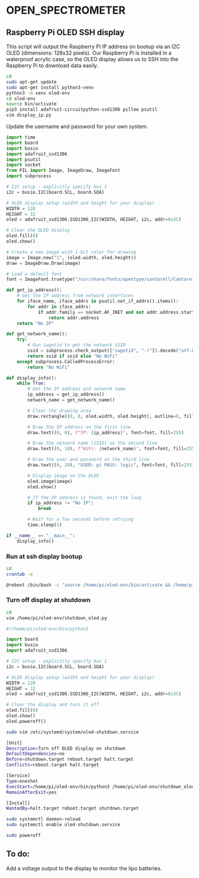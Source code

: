 # OPEN_SPECTROMETER

## Raspberry Pi OLED SSH display

This script will output the Raspberry Pi IP address on bootup via an I2C OLED (dimensions: 128x32 pixels). Our Raspberry Pi is installed in a waterproof acrylic case, so the OLED display allows us to SSH into the Raspberry Pi to download data easily.

```sh
cd
sudo apt-get update
sudo apt-get install python3-venv
python3 -m venv oled-env
cd oled-env
source bin/activate
pip3 install adafruit-circuitpython-ssd1306 pillow psutil
vim display_ip.py
```

Update the username and password for your own system. 

```py
import time
import board
import busio
import adafruit_ssd1306
import psutil
import socket
from PIL import Image, ImageDraw, ImageFont
import subprocess

# I2C setup - explicitly specify bus 1
i2c = busio.I2C(board.SCL, board.SDA)

# OLED display setup (width and height for your display)
WIDTH = 128
HEIGHT = 32
oled = adafruit_ssd1306.SSD1306_I2C(WIDTH, HEIGHT, i2c, addr=0x3C)

# Clear the OLED display
oled.fill(0)
oled.show()

# Create a new image with 1-bit color for drawing
image = Image.new("1", (oled.width, oled.height))
draw = ImageDraw.Draw(image)

# Load a default font
font = ImageFont.truetype("/usr/share/fonts/opentype/cantarell/Cantarell-Regular.otf", 8)

def get_ip_address():
    # Get the IP address from network interfaces
    for iface_name, iface_addrs in psutil.net_if_addrs().items():
        for addr in iface_addrs:
            if addr.family == socket.AF_INET and not addr.address.startswith("127."):
                return addr.address
    return "No IP"

def get_network_name():
    try:
        # Run iwgetid to get the network SSID
        ssid = subprocess.check_output(["iwgetid", "-r"]).decode("utf-8").strip()
        return ssid if ssid else "No WiFi"
    except subprocess.CalledProcessError:
        return "No WiFi"

def display_info():
    while True:
        # Get the IP address and network name
        ip_address = get_ip_address()
        network_name = get_network_name()

        # Clear the drawing area
        draw.rectangle((0, 0, oled.width, oled.height), outline=0, fill=0)

        # Draw the IP address on the first line
        draw.text((0, 0), f"IP: {ip_address}", font=font, fill=255)

        # Draw the network name (SSID) on the second line
        draw.text((0, 10), f"WiFi: {network_name}", font=font, fill=255)

        # Draw the user and password on the third line
        draw.text((0, 20), "USER: pi PASS: logic", font=font, fill=255)

        # Display image on the OLED
        oled.image(image)
        oled.show()

        # If the IP address is found, exit the loop
        if ip_address != "No IP":
            break

        # Wait for a few seconds before retrying
        time.sleep(5)

if __name__ == "__main__":
    display_info()
```

### Run at ssh display bootup

```sh
cd
crontab -e
```

```bash
@reboot /bin/bash -c "source /home/pi/oled-env/bin/activate && /home/pi/oled-env/bin/python /home/pi/oled-env/display_ip.py"
```

### Turn off display at shutdown

```sh
cd
vim /home/pi/oled-env/shutdown_oled.py
```

```py
#!/home/pi/oled-env/bin/python3

import board
import busio
import adafruit_ssd1306

# I2C setup - explicitly specify bus 1
i2c = busio.I2C(board.SCL, board.SDA)

# OLED display setup (width and height for your display)
WIDTH = 128
HEIGHT = 32
oled = adafruit_ssd1306.SSD1306_I2C(WIDTH, HEIGHT, i2c, addr=0x3C)

# Clear the display and turn it off
oled.fill(0)
oled.show()
oled.poweroff()
```

```sh
sudo vim /etc/systemd/system/oled-shutdown.service
```

```bash
[Unit]
Description=Turn off OLED display on shutdown
DefaultDependencies=no
Before=shutdown.target reboot.target halt.target
Conflicts=reboot.target halt.target

[Service]
Type=oneshot
ExecStart=/home/pi/oled-env/bin/python3 /home/pi/oled-env/shutdown_oled.py
RemainAfterExit=yes

[Install]
WantedBy=halt.target reboot.target shutdown.target
```

```sh
sudo systemctl daemon-reload
sudo systemctl enable oled-shutdown.service
```

```sh
sudo poweroff
```

## To do:

Add a voltage output to the display to monitor the lipo batteries.




